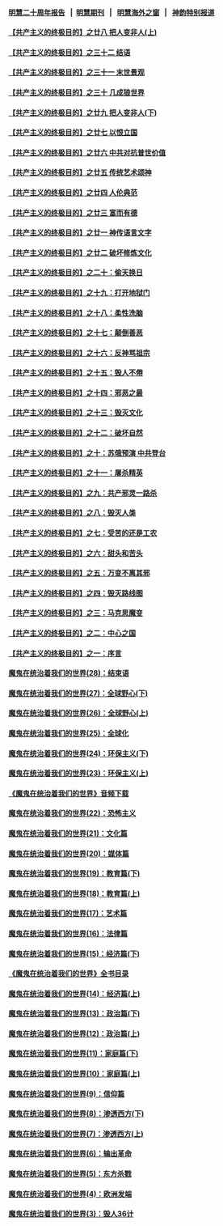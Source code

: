 #### [明慧二十周年报告](https://github.com/gfw-breaker/mh-reports/blob/master/README.md?t=07210320) &nbsp;&nbsp;|&nbsp;&nbsp;[明慧期刊](https://github.com/gfw-breaker/mh-qikan) &nbsp;&nbsp;|&nbsp;&nbsp; [明慧海外之窗](https://github.com/gfw-breaker/mh-news/blob/master/README.md?t=07210320) &nbsp;&nbsp;|&nbsp;&nbsp; [神韵特别报道](https://github.com/gfw-breaker/mh-news/blob/master/shenyun.md?t=07210320) 

#### [【共产主义的终极目的】之廿八 把人变非人(上)](../pages/nsc422/n11340492.md?t=07210320) 

#### [【共产主义的终极目的】之三十二 结语](../pages/nsc422/n11360535.md?t=07210320) 

#### [【共产主义的终极目的】之三十一 末世景观](../pages/nsc422/n11351129.md?t=07210320) 

#### [【共产主义的终极目的】之三十 几成狼世界](../pages/nsc422/n11348280.md?t=07210320) 

#### [【共产主义的终极目的】之廿九 把人变非人(下)](../pages/nsc422/n11344140.md?t=07210320) 

#### [【共产主义的终极目的】之廿七 以恨立国](../pages/nsc422/n11336944.md?t=07210320) 

#### [【共产主义的终极目的】之廿六 中共对抗普世价值](../pages/nsc422/n11324785.md?t=07210320) 

#### [【共产主义的终极目的】之廿五 传统艺术颂神](../pages/nsc422/n11296396.md?t=07210320) 

#### [【共产主义的终极目的】之廿四 人伦典范](../pages/nsc422/n11296397.md?t=07210320) 

#### [【共产主义的终极目的】之廿三 富而有德](../pages/nsc422/n11283598.md?t=07210320) 

#### [【共产主义的终极目的】之廿一 神传语言文字](../pages/nsc422/n11263265.md?t=07210320) 

#### [【共产主义的终极目的】之廿二 破坏修炼文化](../pages/nsc422/n11245728.md?t=07210320) 

#### [【共产主义的终极目的】之二十：偷天换日](../pages/nsc422/n11238846.md?t=07210320) 

#### [【共产主义的终极目的】之十九：打开地狱门](../pages/nsc422/n11206376.md?t=07210320) 

#### [【共产主义的终极目的】之十八：柔性洗脑](../pages/nsc422/n11199994.md?t=07210320) 

#### [【共产主义的终极目的】之十七：颠倒善恶](../pages/nsc422/n11179782.md?t=07210320) 

#### [【共产主义的终极目的】之十六：反神骂祖宗](../pages/nsc422/n11166798.md?t=07210320) 

#### [【共产主义的终极目的】之十五：毁人不倦](../pages/nsc422/n11166792.md?t=07210320) 

#### [【共产主义的终极目的】之十四：邪恶之最](../pages/nsc422/n11150249.md?t=07210320) 

#### [【共产主义的终极目的】之十三：毁灭文化](../pages/nsc422/n11135227.md?t=07210320) 

#### [【共产主义的终极目的】之十二：破坏自然](../pages/nsc422/n11135214.md?t=07210320) 

#### [【共产主义的终极目的】之十：苏俄预演 中共登台](../pages/nsc422/n11118424.md?t=07210320) 

#### [【共产主义的终极目的】之十一：屠杀精英](../pages/nsc422/n11118442.md?t=07210320) 

#### [【共产主义的终极目的】之九：共产邪灵一路杀](../pages/nsc422/n11114139.md?t=07210320) 

#### [【共产主义的终极目的】之八：毁灭人类](../pages/nsc422/n11108503.md?t=07210320) 

#### [【共产主义的终极目的】之七：受苦的还是工农](../pages/nsc422/n11101809.md?t=07210320) 

#### [【共产主义的终极目的】之六：甜头和苦头](../pages/nsc422/n11096971.md?t=07210320) 

#### [【共产主义的终极目的】之五：万变不离其邪](../pages/nsc422/n11091285.md?t=07210320) 

#### [【共产主义的终极目的】之四：毁灭路线图](../pages/nsc422/n11086284.md?t=07210320) 

#### [【共产主义的终极目的】之三：马克思魔变](../pages/nsc422/n11061941.md?t=07210320) 

#### [【共产主义的终极目的】之二：中心之国](../pages/nsc422/n11047728.md?t=07210320) 

#### [【共产主义的终极目的】之一：序言](../pages/nsc422/n11086077.md?t=07210320) 

#### [魔鬼在统治着我们的世界(28)：结束语](../pages/nsc422/n10936246.md?t=07210320) 

#### [魔鬼在统治着我们的世界(27)：全球野心(下)](../pages/nsc422/n10928319.md?t=07210320) 

#### [魔鬼在统治着我们的世界(26)：全球野心(上)](../pages/nsc422/n10900318.md?t=07210320) 

#### [魔鬼在统治着我们的世界(25)：全球化](../pages/nsc422/n10788205.md?t=07210320) 

#### [魔鬼在统治着我们的世界(24)：环保主义(下)](../pages/nsc422/n10695307.md?t=07210320) 

#### [魔鬼在统治着我们的世界(23)：环保主义(上)](../pages/nsc422/n10688613.md?t=07210320) 

#### [《魔鬼在统治着我们的世界》音频下载](../pages/nsc422/n10635553.md?t=07210320) 

#### [魔鬼在统治着我们的世界(22)：恐怖主义](../pages/nsc422/n10614727.md?t=07210320) 

#### [魔鬼在统治着我们的世界(21)：文化篇](../pages/nsc422/n10597706.md?t=07210320) 

#### [魔鬼在统治着我们的世界(20)：媒体篇](../pages/nsc422/n10586579.md?t=07210320) 

#### [魔鬼在统治着我们的世界(19)：教育篇(下)](../pages/nsc422/n10564808.md?t=07210320) 

#### [魔鬼在统治着我们的世界(18)：教育篇(上)](../pages/nsc422/n10526970.md?t=07210320) 

#### [魔鬼在统治着我们的世界(17)：艺术篇](../pages/nsc422/n10499093.md?t=07210320) 

#### [魔鬼在统治着我们的世界(16)：法律篇](../pages/nsc422/n10485969.md?t=07210320) 

#### [魔鬼在统治着我们的世界(15)：经济篇(下)](../pages/nsc422/n10469975.md?t=07210320) 

#### [《魔鬼在统治着我们的世界》全书目录](../pages/nsc422/n10464261.md?t=07210320) 

#### [魔鬼在统治着我们的世界(14)：经济篇(上)](../pages/nsc422/n10457370.md?t=07210320) 

#### [魔鬼在统治着我们的世界(13)：政治篇(下)](../pages/nsc422/n10448270.md?t=07210320) 

#### [魔鬼在统治着我们的世界(12)：政治篇(上)](../pages/nsc422/n10444576.md?t=07210320) 

#### [魔鬼在统治着我们的世界(11)：家庭篇(下)](../pages/nsc422/n10440961.md?t=07210320) 

#### [魔鬼在统治着我们的世界(10)：家庭篇(上)](../pages/nsc422/n10435448.md?t=07210320) 

#### [魔鬼在统治着我们的世界(9)：信仰篇](../pages/nsc422/n10432159.md?t=07210320) 

#### [魔鬼在统治着我们的世界(8)：渗透西方(下)](../pages/nsc422/n10429603.md?t=07210320) 

#### [魔鬼在统治着我们的世界(7)：渗透西方(上)](../pages/nsc422/n10426013.md?t=07210320) 

#### [魔鬼在统治着我们的世界(6)：输出革命](../pages/nsc422/n10421536.md?t=07210320) 

#### [魔鬼在统治着我们的世界(5)：东方杀戮](../pages/nsc422/n10417707.md?t=07210320) 

#### [魔鬼在统治着我们的世界(4)：欧洲发端](../pages/nsc422/n10414890.md?t=07210320) 

#### [魔鬼在统治着我们的世界(3)：毁人36计](../pages/nsc422/n10411583.md?t=07210320) 

